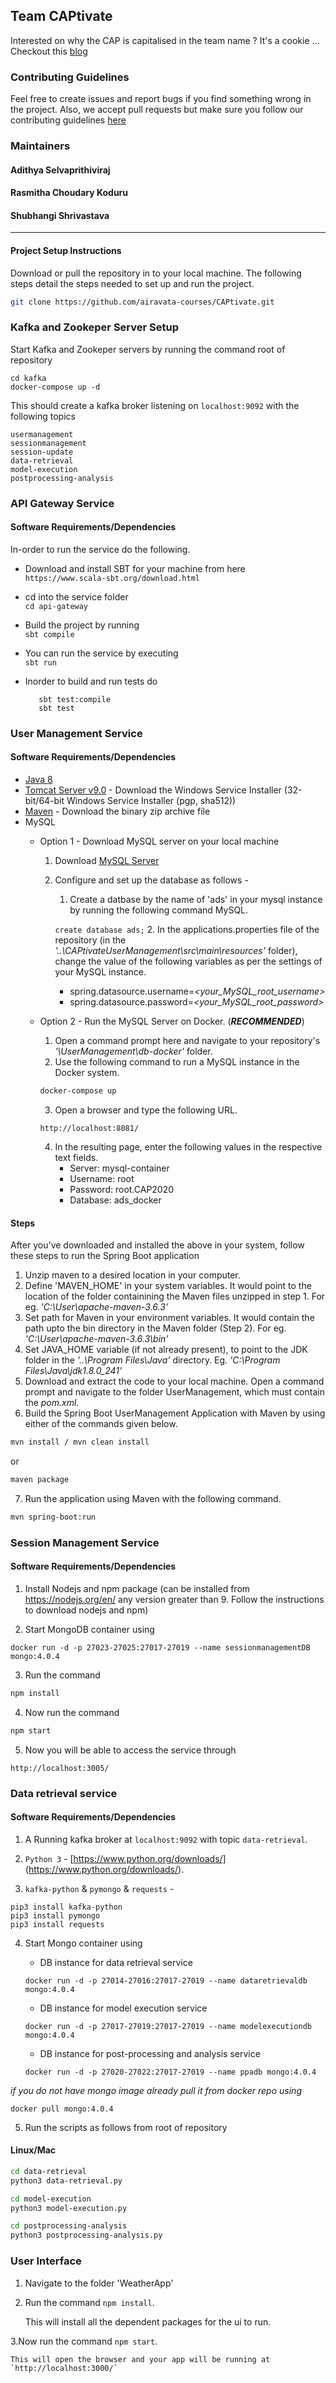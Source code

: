 ## Team CAPtivate 

Interested on why the CAP is capitalised in the team name ? It's a cookie ... Checkout this [blog](https://mwhittaker.github.io/blog/an_illustrated_proof_of_the_cap_theorem/)  


### Contributing Guidelines 

Feel free to create issues and report bugs if you find something wrong in the project. Also, we accept pull requests but make sure you follow our contributing guidelines [here](docs/contributing.md)

### Maintainers

#### Adithya Selvaprithiviraj
#### Rasmitha Choudary Koduru
#### Shubhangi Shrivastava

---

#### Project Setup Instructions

Download or pull the repository in to your local machine. The following steps detail the steps needed to set up and run the project. 

```sh
git clone https://github.com/airavata-courses/CAPtivate.git
```

### Kafka and Zookeper Server Setup

Start Kafka and Zookeper servers by running the command root of repository

```
cd kafka
docker-compose up -d
```

This should create a kafka broker listening on `localhost:9092` with the following topics

```
usermanagement
sessionmanagement
session-update
data-retrieval
model-execution
postprocessing-analysis
```

### API Gateway Service

#### Software Requirements/Dependencies

In-order to run the service do the following.

- Download and install SBT for your machine from here  
    `https://www.scala-sbt.org/download.html`

- cd into the service folder  
    `cd api-gateway`

- Build the project by running  
    `sbt compile`

- You can run the service by executing  
    `sbt run`

- Inorder to build and run tests do
    ```
       sbt test:compile
       sbt test
    ```
	

### User Management Service

#### Software Requirements/Dependencies
- [Java 8](https://www.oracle.com/technetwork/java/javase/downloads/jdk8-downloads-2133151.html)
- [Tomcat Server v9.0](https://tomcat.apache.org/download-90.cgi) - Download the Windows Service Installer (32-bit/64-bit Windows Service Installer (pgp, sha512))
- [Maven](https://maven.apache.org/download.cgi) - Download the binary zip archive file
- MySQL
  - Option 1 - Download MySQL server on your local machine
    1. Download [MySQL Server](https://dev.mysql.com/downloads/installer/)
    2. Configure and set up the database as follows - 
        1. Create a datbase by the name of 'ads' in your mysql instance by running the following command MySQL.

        `create database ads;`
        2. In the applications.properties file of the repository (in the _'..\CAPtivateUserManagement\src\main\resources'_ folder), change the value of the following variables as per the settings of your MySQL instance.

          * spring.datasource.username=_<your_MySQL_root_username>_
          * spring.datasource.password=_<your_MySQL_root_password>_
        
  - Option 2 - Run the MySQL Server on Docker. (***RECOMMENDED***)
    1. Open a command prompt here and navigate to your repository's _'\UserManagement\db-docker'_ folder. 
    2. Use the following command to run a MySQL instance in the Docker system.
    ```sh
    docker-compose up
    ```
    3. Open a browser and type the following URL.
    
    `http://localhost:8081/`
    
    4. In the resulting page, enter the following values in the respective text fields.
        * Server: mysql-container
        * Username: root
        * Password: root.CAP2020
        * Database: ads_docker

#### Steps
After you've downloaded and installed the above in your system, follow these steps to run the Spring Boot application
1. Unzip maven to a desired location in your computer.
2. Define 'MAVEN_HOME' in your system variables. It would point to the location of the folder containining the Maven files unzipped in step 1. For eg. _'C:\User\apache-maven-3.6.3'_
3. Set path for Maven in your environment variables. It would contain the path upto the bin directory in the Maven folder (Step 2). For eg. _'C:\User\apache-maven-3.6.3\bin'_
4. Set JAVA_HOME variable (if not already present), to point to the JDK folder in the _'..\Program Files\Java'_ directory. Eg. _'C:\Program Files\Java\jdk1.8.0_241'_
5. Download and extract the code to your local machine. Open a command prompt and navigate to the folder UserManagement, which must contain the _pom.xml_.
6. Build the Spring Boot UserManagement Application with Maven by using either of the commands given below.

```sh
mvn install / mvn clean install
```
or

```sh
maven package
```

7. Run the application using Maven with the following command.

```sh
mvn spring-boot:run
```


### Session Management Service

#### Software Requirements/Dependencies

1. Install Nodejs and npm package (can be installed from https://nodejs.org/en/ any version greater than 9. Follow the instructions to download nodejs and npm)

2. Start MongoDB container using

```
docker run -d -p 27023-27025:27017-27019 --name sessionmanagementDB mongo:4.0.4
```

3. Run the command

```sh
npm install
```


4. Now run the command

```sh
npm start
```

5. Now you will be able to access the service through
```
http://localhost:3005/
```

### Data retrieval service

#### Software Requirements/Dependencies

1. A Running kafka broker at `localhost:9092` with topic `data-retrieval`.

2. `Python 3` - [https://www.python.org/downloads/] (https://www.python.org/downloads/).

3. `kafka-python` & `pymongo` & `requests` -

```
pip3 install kafka-python
pip3 install pymongo
pip3 install requests
```

4. Start Mongo container using

	* DB instance for data retrieval service
	```
	docker run -d -p 27014-27016:27017-27019 --name dataretrievaldb mongo:4.0.4
	```
	
	* DB instance for model execution service

	```
	docker run -d -p 27017-27019:27017-27019 --name modelexecutiondb mongo:4.0.4
	```
	
	* DB instance for post-processing and analysis service

	```
	docker run -d -p 27020-27022:27017-27019 --name ppadb mongo:4.0.4
	```

_if you do not have mongo image already pull it from docker repo using_

```
docker pull mongo:4.0.4
```


5. Run the scripts as follows from root of repository

#### Linux/Mac

```sh
cd data-retrieval
python3 data-retrieval.py
```

```sh
cd model-execution
python3 model-execution.py
```

```sh
cd postprocessing-analysis
python3 postprocessing-analysis.py
```


### User Interface

1. Navigate to the folder 'WeatherApp'

2. Run the command `npm install`.

	This will install all the dependent packages for the ui to run.

3.Now run the command `npm start`.

	This will open the browser and your app will be running at `http://localhost:3000/`
